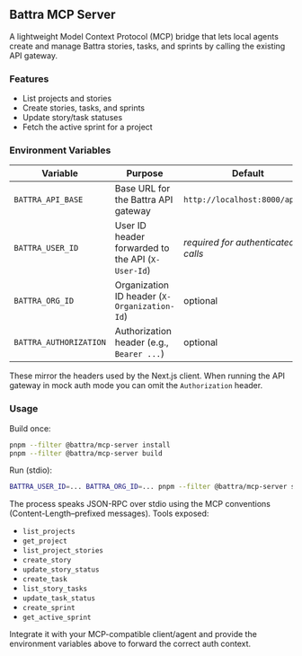 ## Battra MCP Server

A lightweight Model Context Protocol (MCP) bridge that lets local agents create and manage Battra stories, tasks, and sprints by calling the existing API gateway.

### Features
- List projects and stories
- Create stories, tasks, and sprints
- Update story/task statuses
- Fetch the active sprint for a project

### Environment Variables
| Variable | Purpose | Default |
| --- | --- | --- |
| `BATTRA_API_BASE` | Base URL for the Battra API gateway | `http://localhost:8000/api/v1` |
| `BATTRA_USER_ID` | User ID header forwarded to the API (`X-User-Id`) | _required for authenticated calls_ |
| `BATTRA_ORG_ID` | Organization ID header (`X-Organization-Id`) | optional |
| `BATTRA_AUTHORIZATION` | Authorization header (e.g., `Bearer ...`) | optional |

These mirror the headers used by the Next.js client. When running the API gateway in mock auth mode you can omit the `Authorization` header.

### Usage
Build once:

```bash
pnpm --filter @battra/mcp-server install
pnpm --filter @battra/mcp-server build
```

Run (stdio):

```bash
BATTRA_USER_ID=... BATTRA_ORG_ID=... pnpm --filter @battra/mcp-server start
```

The process speaks JSON-RPC over stdio using the MCP conventions (Content-Length–prefixed messages). Tools exposed:

- `list_projects`
- `get_project`
- `list_project_stories`
- `create_story`
- `update_story_status`
- `create_task`
- `list_story_tasks`
- `update_task_status`
- `create_sprint`
- `get_active_sprint`

Integrate it with your MCP-compatible client/agent and provide the environment variables above to forward the correct auth context.
